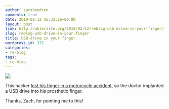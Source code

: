 ```yaml
---
author: sarahendren
comments: true
date: 2010-02-12 16:33:26+00:00
layout: post
link: http://ablersite.org/2010/02/12/reblog-usb-drive-in-your-finger/
slug: reblog-usb-drive-in-your-finger
title: USB drive in your finger
wordpress_id: 372
categories:
- re-blog
tags:
- re-blog
---
```


[![](http://ablersite.files.wordpress.com/2010/02/usbfinger.jpg)](http://ablersite.files.wordpress.com/2010/02/usbfinger.jpg)

This hacker [lost his finger in a motorcycle accident](http://bergie.iki.fi/blog/when_reality_meets_product_concepts/), so the doctor implanted a USB drive into his prosthetic finger.

Thanks, Zach, for pointing me to this!
